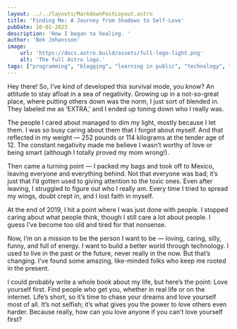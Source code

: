 ```yaml
---
layout: ../../layouts/MarkdownPostLayout.astro
title: 'Finding Me: A Journey from Shadows to Self-Love'
pubDate: 10-01-2023
description: 'How I began to healing. '
author: 'Bek Johansson'
image:
    url: 'https://docs.astro.build/assets/full-logo-light.png'
    alt: 'The full Astro logo.'
tags: ["programming", "blogging", "learning in public", "technology", "self-care"]
---
```


Hey there! So, I’ve kind of developed this survival mode, you know? An attitude to stay afloat in a sea of negativity. Growing up in a not-so-great place, where putting others down was the norm, I just sort of blended in. They labeled me as ‘EXTRA,’ and I ended up toning down who I really was.

The people I cared about managed to dim my light, mostly because I let them. I was so busy caring about them that I forgot about myself. And that reflected in my weight — 252 pounds or 114 kilograms at the tender age of 12. The constant negativity made me believe I wasn’t worthy of love or being smart (although I totally proved my mom wrong!).

Then came a turning point — I packed my bags and took off to Mexico, leaving everyone and everything behind. Not that everyone was bad; it’s just that I’d gotten used to giving attention to the toxic ones. Even after leaving, I struggled to figure out who I really am. Every time I tried to spread my wings, doubt crept in, and I lost faith in myself.

At the end of 2019, I hit a point where I was just done with people. I stopped caring about what people think, though I still care a lot about people. I guess I’ve become too old and tired for that nonsense.

Now, I’m on a mission to be the person I want to be — loving, caring, silly, funny, and full of energy. I want to build a better world through technology. I used to live in the past or the future, never really in the now. But that’s changing. I’ve found some amazing, like-minded folks who keep me rooted in the present.

I could probably write a whole book about my life, but here’s the point: Love yourself first. Find people who get you, whether in real life or on the internet. Life’s short, so it’s time to chase your dreams and love yourself most of all. It’s not selfish; it’s what gives you the power to love others even harder. Because really, how can you love anyone if you can’t love yourself first?